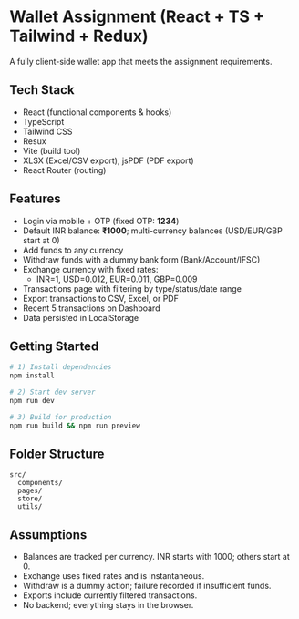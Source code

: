 
# Wallet Assignment (React + TS + Tailwind + Redux)

A fully client-side wallet app that meets the assignment requirements.

## Tech Stack
- React (functional components & hooks)
- TypeScript
- Tailwind CSS
- Resux
- Vite (build tool)
- XLSX (Excel/CSV export), jsPDF (PDF export)
- React Router (routing)

## Features
- Login via mobile + OTP (fixed OTP: **1234**)
- Default INR balance: **₹1000**; multi-currency balances (USD/EUR/GBP start at 0)
- Add funds to any currency
- Withdraw funds with a dummy bank form (Bank/Account/IFSC)
- Exchange currency with fixed rates:
  - INR=1, USD=0.012, EUR=0.011, GBP=0.009
- Transactions page with filtering by type/status/date range
- Export transactions to CSV, Excel, or PDF
- Recent 5 transactions on Dashboard
- Data persisted in LocalStorage

## Getting Started
```bash
# 1) Install dependencies
npm install

# 2) Start dev server
npm run dev

# 3) Build for production
npm run build && npm run preview
```

## Folder Structure
```
src/
  components/
  pages/
  store/
  utils/
```

## Assumptions
- Balances are tracked per currency. INR starts with 1000; others start at 0.
- Exchange uses fixed rates and is instantaneous.
- Withdraw is a dummy action; failure recorded if insufficient funds.
- Exports include currently filtered transactions.
- No backend; everything stays in the browser.
